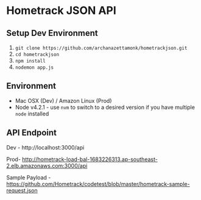 # Hometrack JSON API

## Setup Dev Environment
1. ```git clone https://github.com/archanazettamonk/hometrackjson.git```
2. ```cd hometrackjson```
3. ```npm install```
4. ```nodemon app.js```

## Environment
* Mac OSX (Dev) / Amazon Linux (Prod)
* Node v4.2.1 - use `nvm` to switch to a desired version if you have multiple `node` installed

## API Endpoint
Dev - http://localhost:3000/api

Prod- http://hometrack-load-bal-1683226313.ap-southeast-2.elb.amazonaws.com:3000/api

Sample Payload - https://github.com/Hometrack/codetest/blob/master/hometrack-sample-request.json

